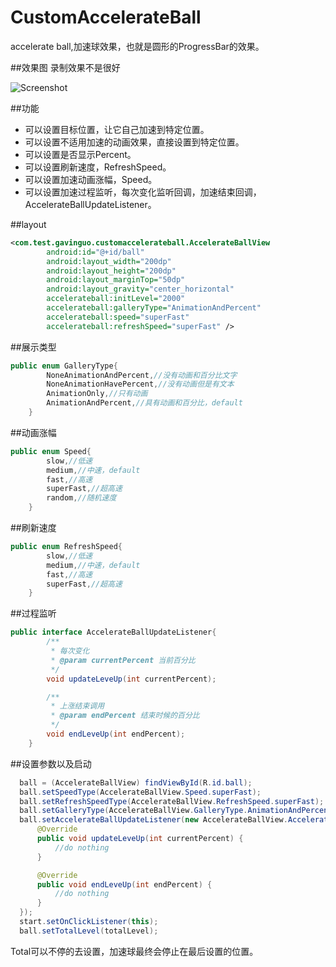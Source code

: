 # CustomAccelerateBall
accelerate ball,加速球效果，也就是圆形的ProgressBar的效果。

##效果图
录制效果不是很好
>
![Screenshot](https://github.com/guoGavin/CustomAccelerateBall/blob/master/pic.gif)

##功能
* 可以设置目标位置，让它自己加速到特定位置。
* 可以设置不适用加速的动画效果，直接设置到特定位置。
* 可以设置是否显示Percent。
* 可以设置刷新速度，RefreshSpeed。
* 可以设置加速动画涨幅，Speed。
* 可以设置加速过程监听，每次变化监听回调，加速结束回调，AccelerateBallUpdateListener。

##layout
```xml
<com.test.gavinguo.customaccelerateball.AccelerateBallView
        android:id="@+id/ball"
        android:layout_width="200dp"
        android:layout_height="200dp"
        android:layout_marginTop="50dp"
        android:layout_gravity="center_horizontal"
        accelerateball:initLevel="2000"
        accelerateball:galleryType="AnimationAndPercent"
        accelerateball:speed="superFast"
        accelerateball:refreshSpeed="superFast" />
```

##展示类型
```java
public enum GalleryType{
        NoneAnimationAndPercent,//没有动画和百分比文字
        NoneAnimationHavePercent,//没有动画但是有文本
        AnimationOnly,//只有动画
        AnimationAndPercent,//具有动画和百分比，default
    }
```

##动画涨幅
```java
public enum Speed{
        slow,//低速
        medium,//中速，default
        fast,//高速
        superFast,//超高速
        random,//随机速度
    }
```

##刷新速度
```java
public enum RefreshSpeed{
        slow,//低速
        medium,//中速，default
        fast,//高速
        superFast,//超高速
    }
```

##过程监听
```java
public interface AccelerateBallUpdateListener{
        /**
         * 每次变化
         * @param currentPercent 当前百分比
         */
        void updateLeveUp(int currentPercent);

        /**
         * 上涨结束调用
         * @param endPercent 结束时候的百分比
         */
        void endLeveUp(int endPercent);
    }
```
##设置参数以及启动
```java
  ball = (AccelerateBallView) findViewById(R.id.ball);
  ball.setSpeedType(AccelerateBallView.Speed.superFast);
  ball.setRefreshSpeedType(AccelerateBallView.RefreshSpeed.superFast);
  ball.setGalleryType(AccelerateBallView.GalleryType.AnimationAndPercent);
  ball.setAccelerateBallUpdateListener(new AccelerateBallView.AccelerateBallUpdateListener() {
      @Override
      public void updateLeveUp(int currentPercent) {
          //do nothing
      }

      @Override
      public void endLeveUp(int endPercent) {
          //do nothing
      }
  });
  start.setOnClickListener(this);
  ball.setTotalLevel(totalLevel);
```
Total可以不停的去设置，加速球最终会停止在最后设置的位置。



